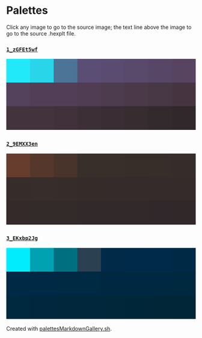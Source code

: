 # Palettes

Click any image to go to the source image; the text line above the image to go to the source .hexplt file.

### [`1_zGFEt5wf`](1_zGFEt5wf.hexplt)

[ ![1_zGFEt5wf.png](1_zGFEt5wf.png) ](1_zGFEt5wf.png)

### [`2_9EMXX3en`](2_9EMXX3en.hexplt)

[ ![2_9EMXX3en.png](2_9EMXX3en.png) ](2_9EMXX3en.png)

### [`3_EKxbp2Jg`](3_EKxbp2Jg.hexplt)

[ ![3_EKxbp2Jg.png](3_EKxbp2Jg.png) ](3_EKxbp2Jg.png)

Created with [palettesMarkdownGallery.sh](https://github.com/earthbound19/_ebDev/blob/master/scripts/imgAndVideo/palettesMarkdownGallery.sh).